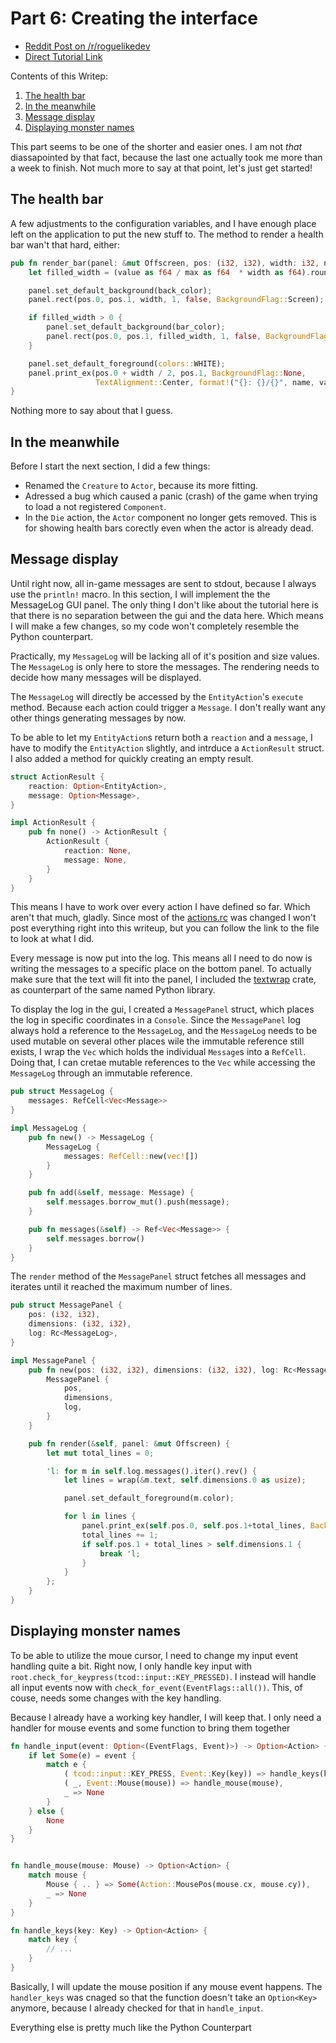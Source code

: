 # Part 6:  Creating the interface

- [Reddit Post on /r/roguelikedev](https://www.reddit.com/r/roguelikedev/comments/8xlo9k/roguelikedev_does_the_complete_roguelike_tutorial/)
- [Direct Tutorial Link](http://rogueliketutorials.com/libtcod/7)

Contents of this Writep:  

1. [The health bar](#the-health-bar)
2. [In the meanwhile](#in-the-meanwhile)
3. [Message display](#message-display)
4. [Displaying monster names](#displaying-monster-names)

This part seems to be one of the shorter and easier ones. I am not _that_ diassapointed by that fact, because the last 
one actually took me more than a week to finish. Not much more to say at that point, let's just get started!

## The health bar

A few adjustments to the configuration variables, and I have enough place left on the application to put the new stuff to. 
The method to render a health bar wan't that hard, either:

```rust
pub fn render_bar(panel: &mut Offscreen, pos: (i32, i32), width: i32, name: &str, value: i32, max: i32, bar_color: Color, back_color: Color) {
    let filled_width = (value as f64 / max as f64  * width as f64).round() as i32;

    panel.set_default_background(back_color);
    panel.rect(pos.0, pos.1, width, 1, false, BackgroundFlag::Screen);

    if filled_width > 0 {
        panel.set_default_background(bar_color);
        panel.rect(pos.0, pos.1, filled_width, 1, false, BackgroundFlag::Screen)
    }

    panel.set_default_foreground(colors::WHITE);
    panel.print_ex(pos.0 + width / 2, pos.1, BackgroundFlag::None,
                   TextAlignment::Center, format!("{}: {}/{}", name, value, max));
}
```

Nothing more to say about that I guess.

## In the meanwhile

Before I start the next section, I did a few things:

- Renamed the `Creature` to `Actor`, because its more fitting.
- Adressed a bug which caused a panic (crash) of the game when trying to load a not registered `Component`.
- In the `Die` action, the `Actor` component no longer gets removed. This is for showing health bars corectly even when 
the actor is already dead. 

## Message display

Until right now, all in-game messages are sent to stdout, because I always use the `println!` macro. In this section,
I will implement the the MessageLog GUI panel. The only thing I don't like about the tutorial here is that there
is no separation between the gui and the data here. Which means I will make a few changes, so my code won't completely 
resemble the Python counterpart. 

Practically, my `MessageLog` will be lacking all of it's position and size values. The `MessageLog` is only here to 
store the messages. The rendering needs to decide how many messages will be displayed.

The `MessageLog` will directly be accessed by the `EntityAction`'s `execute` method. Because each action could
trigger a `Message`. I don't really want any other things generating messages by now.

To be able to let my `EntityAction`s return both a `reaction` and a `message`, I have to modify the `EntityAction` 
slightly, and intrduce a `ActionResult` struct. I also added a method for quickly creating an empty result.

```rust
struct ActionResult {
    reaction: Option<EntityAction>,
    message: Option<Message>,
}

impl ActionResult {
    pub fn none() -> ActionResult {
        ActionResult {
            reaction: None,
            message: None,
        }
    }    
}
```

This means I have to work over every action I have defined so far. Which aren't that much, gladly. Since most of the
[actions.rc](src/ecs/action.rs) was changed I won't post everything right into this writeup, but you can follow
the link to the file to look at what I did.

Every message is now put into the log. This means all I need to do now is writing the messages to a specific place
on the bottom panel. To actually make sure that the text will fit into the panel, I included the 
[textwrap](https://github.com/mgeisler/textwrap) crate, as counterpart of the same named Python library.

To display the log in the gui, I created a `MessagePanel` struct, which places the log in specific coordinates in
a `Console`. Since the `MessagePanel` log always hold a reference to the `MessageLog`, and the `MessageLog` needs to
be used mutable on several other places wile the immutable reference still exists, I wrap the `Vec` which holds 
the individual `Message`s into a `RefCell`. Doing that, I can cretae mutable references to the `Vec` while accessing
the `MessageLog` through an immutable reference.

```rust
pub struct MessageLog {
    messages: RefCell<Vec<Message>>
}

impl MessageLog {
    pub fn new() -> MessageLog {
        MessageLog {
            messages: RefCell::new(vec![])
        }
    }

    pub fn add(&self, message: Message) {
        self.messages.borrow_mut().push(message);
    }

    pub fn messages(&self) -> Ref<Vec<Message>> {
        self.messages.borrow()
    }
}
```

The `render` method of the `MessagePanel` struct fetches all messages and iterates until it reached the maximum number
of lines.

```rust
pub struct MessagePanel {
    pos: (i32, i32),
    dimensions: (i32, i32),
    log: Rc<MessageLog>,
}

impl MessagePanel {
    pub fn new(pos: (i32, i32), dimensions: (i32, i32), log: Rc<MessageLog>) -> MessagePanel {
        MessagePanel {
            pos,
            dimensions,
            log,
        }
    }

    pub fn render(&self, panel: &mut Offscreen) {
        let mut total_lines = 0;

        'l: for m in self.log.messages().iter().rev() {
            let lines = wrap(&m.text, self.dimensions.0 as usize);

            panel.set_default_foreground(m.color);

            for l in lines {
                panel.print_ex(self.pos.0, self.pos.1+total_lines, BackgroundFlag::None, TextAlignment::Left, l.to_string());
                total_lines += 1;
                if self.pos.1 + total_lines > self.dimensions.1 {
                    break 'l;
                }
            }
        };
    }
}
```

## Displaying monster names

To be able to utilize the moue cursor, I need to change my input event handling quite a bit. Right now, I only handle
key input with `root.check_for_keypress(tcod::input::KEY_PRESSED)`. I instead will handle all input events now with
`check_for_event(EventFlags::all())`. This, of couse, needs some changes with the key handling. 

Because I already have a working key handler, I will keep that. I only need a handler for mouse events and some 
function to bring them together

```rust
fn handle_input(event: Option<(EventFlags, Event)>) -> Option<Action> {
    if let Some(e) = event {
        match e {
            ( tcod::input::KEY_PRESS, Event::Key(key)) => handle_keys(key),
            ( _, Event::Mouse(mouse)) => handle_mouse(mouse),
            _ => None
        }
    } else {
        None
    }
}


fn handle_mouse(mouse: Mouse) -> Option<Action> {
    match mouse {
        Mouse { .. } => Some(Action::MousePos(mouse.cx, mouse.cy)),
        _ => None
    }
}

fn handle_keys(key: Key) -> Option<Action> {
    match key {
        // ...
    }
}
```

Basically, I will update the mouse position if any mouse event happens. The `handler_keys` was cnaged so that the function
doesn't take an `Option<Key>` anymore, because I already checked for that in `handle_input`.

Everything else is pretty much like the Python Counterpart